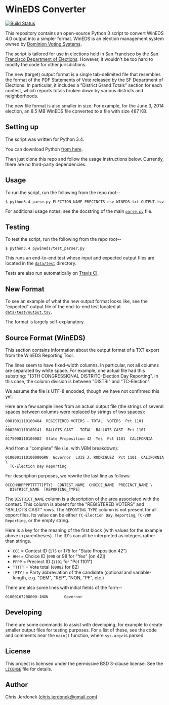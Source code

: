 WinEDS Converter
================

[![Build Status](https://travis-ci.org/cjerdonek/wineds-converter.svg?branch=master)][travis-ci-project-page]

This repository contains an open-source Python 3 script to convert
WinEDS 4.0 output into a simpler format.  WinEDS is an election
management system owned by [Dominion Voting Systems][dominion].

The script is tailored for use in elections held in San Francisco by the
[San Francisco Department of Elections][sf-elections].  However,
it wouldn't be too hard to modify the code for other jurisdictions.

The new (target) output format is a single tab-delimited file that
resembles the format of the PDF Statements of Vote released by the
SF Department of Elections.  In particular, it includes a
"District Grand Totals" section for each contest, which reports totals
broken down by various districts and neighborhoods.

The new file format is also smaller in size.  For example, for the
June 3, 2014 election, an 8.5 MB WinEDS file converted to a file with
size 487 KB.


Setting up
----------

The script was written for Python 3.4.

You can download Python [from here][python-download].

Then just clone this repo and follow the usage instructions below.
Currently, there are no third-party dependencies.


Usage
-----

To run the script, run the following from the repo root--

    $ python3.4 parse.py ELECTION_NAME PRECINCTS.csv WINEDS.txt OUTPUT.tsv

For additional usage notes, see the docstring of the main
[`parse.py`](parse.py#L7) file.


Testing
-------

To test the script, run the following from the repo root--

    $ python3.4 pywineds/test_parser.py

This runs an end-to-end test whose input and expected output files are
located in the [`data/test`](data/test) directory.

Tests are also run automatically on [Travis CI][travis-ci].


New Format
----------

To see an example of what the new output format looks like, see the
"expected" output file of the end-to-end test located at
[`data/test/output.tsv`](data/test/output.tsv).

The format is largely self-explanatory.


Source Format (WinEDS)
----------------------

This section contains information about the output format of a TXT
export from the WinEDS Reporting Tool.

The lines seem to have fixed-width columns.  In particular, not all
columns are separated by white space.  For example, one actual file
had this substring: "13TH CONGRESSIONAL DISTRITC-Election Day Reporting".
In this case, the column division is between "DISTRI" and "TC-Election".

We assume the file is UTF-8 encoded, though we have not confirmed this yet.

Here are a few sample lines from an actual output file (the strings of
several spaces between columns were replaced by strings of two spaces):

    0001001110100484  REGISTERED VOTERS - TOTAL  VOTERS  Pct 1101
    ...
    0002001110100141  BALLOTS CAST - TOTAL  BALLOTS CAST  Pct 1101
    ...
    0175098110100082  State Proposition 42  Yes  Pct 1101  CALIFORNIA

And from a "complete" file (i.e. with VBM breakdown):

    0100001110100000GRN  Governor  LUIS J. RODRIGUEZ  Pct 1101  CALIFORNIA \
      TC-Election Day Reporting

For description purposes, we rewrite the last line as follows:

    0CCCHHHPPPPTTTTT[PTY]  CONTEST_NAME  CHOICE_NAME  PRECINCT_NAME \
      DISTRICT_NAME  [REPORTING_TYPE]

The `DISTRICT_NAME` column is a description of the area associated
with the contest.  This column is absent for the "REGISTERED VOTERS"
and "BALLOTS CAST" rows.  The `REPORTING_TYPE` column is not present for all
export files.  Its value can be either `TC-Election Day Reporting`,
`TC-VBM Reporting`, or the empty string.

Here is a key for the meaning of the first block (with values for the
example above in parentheses).  The ID's can all be interpreted as
integers rather than strings.

* `CCC` = Contest ID (`175` or 175 for "State Proposition 42")
* `HHH` = Choice ID (`098` or 98 for "Yes" [on 42])
* `PPPP` = Precinct ID (`1101` for "Pct 1101")
* `TTTTT` = Vote total (`00082` for 82)
* `[PTY]` = Party abbreviation of the candidate (optional and variable-length,
  e.g. "DEM", "REP", "NON, "PF", etc.)

There are also some lines with initial fields of the form--

    01000167208000-1NON       Governor


Developing
----------

There are some commands to assist with developing, for example to create
smaller output files for testing purposes.  For a list of these, see the
code and comments near the `main()` function, where `sys.argv` is parsed.


License
-------

This project is licensed under the permissive BSD 3-clause license.
See the [`LICENSE`](LICENSE) file for details.


Author
------

Chris Jerdonek (<chris.jerdonek@gmail.com>)


[dominion]: http://www.dominionvoting.com/
[python-download]: https://www.python.org/downloads/
[sf-elections]: http://sfelections.org
[travis-ci]: https://travis-ci.org/
[travis-ci-project-page]: https://travis-ci.org/cjerdonek/wineds-converter
